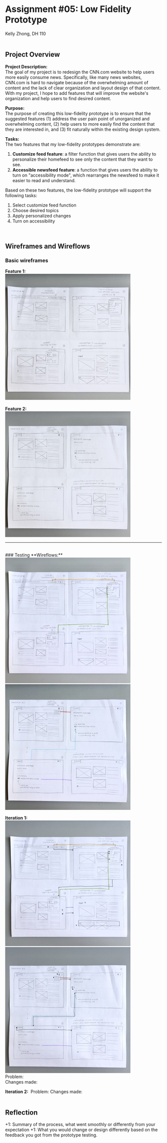 # Assignment #05: Low Fidelity Prototype
Kelly Zhong, DH 110
<br><br>

## Project Overview
**Project Description:** <br>
The goal of my project is to redesign the CNN.com website to help users more easily consume news. Specifically, like many news websites, CNN.com is hard to navigate because of the overwhelming amount of content and the lack of clear organization and layout design of that content. With my project, I hope to add features that will improve the website's organization and help users to find desired content.
<br>

**Purpose:** <br>
The purpose of creating this low-fidelity prototype is to ensure that the suggested features (1) address the user pain point of unorganized and overwhelming content, (2) help users to more easily find the content that they are interested in, and (3) fit naturally within the existing design system. 
<br>

**Tasks:** <br>
The two features that my low-fidelity prototypes demonstrate are: 
<br> 
1. **Customize feed feature**: a filter function that gives users the ability to personalize their homefeed to see only the content that they want to see.
2. **Accessible newsfeed feature**: a function that gives users the ability to turn on "accessibility mode", which rearranges the newsfeed to make it easier to read and understand.

Based on these two features, the low-fidelity prototype will support the following tasks: 
1. Select customize feed function 
2. Choose desired topics 
3. Apply personalized changes 
4. Turn on accessibility 
<br>

## Wireframes and Wireflows
### Basic wireframes
**Feature 1:** <br>
<img src="basic1.jpg" width=80%>
<br><br>
**Feature 2:** <br>
<img src="basic2.jpg" width=80%>
<br>

-----
<br>
### Testing
**Wireflows:** <br>
<img src="wf1.jpg" width=80%>
<img src="wf2.jpg" width=80%>
<br>

**Iteration 1:** <br>
<img src="it1-1.jpg" width=80%>
<img src="it1-2.jpg" width=80%>
<br>
Problem: 
<br>
Changes made:
<br>

**Iteration 2:**
<img>
Problem: 
Changes made:
<br><br>

## Reflection
+1: Summary of the process, what went smoothly or differently from your expectation
+1: What you would change or design differently based on the feedback you got from the prototype testing. 

